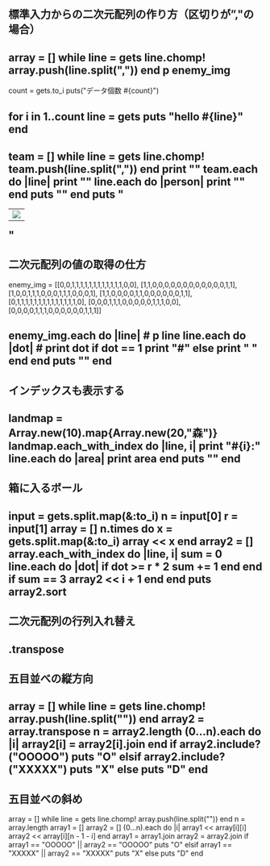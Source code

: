 ## 標準入力からの二次元配列の作り方（区切りが”,"の場合）
array = []
while line = gets
    line.chomp!
    array.push(line.split(","))
end
p enemy_img
---
count = gets.to_i
puts("データ個数 #{count}")

for i in 1..count
    line = gets
    puts "hello #{line}"
end
---
team = []
while line = gets
    line.chomp!
    team.push(line.split(","))
end
print "<table>"
team.each do |line|
    print "<tr>"
    line.each do |person|
        print "<td><img src='#{players_img[person.to_i]}'></td>"
    end
    puts "</tr>"
end
  puts "</table>"
---
## 二次元配列の値の取得の仕方
enemy_img = [[0,0,1,1,1,1,1,1,1,1,1,1,1,1,0,0],
             [1,1,0,0,0,0,0,0,0,0,0,0,0,0,1,1],
             [1,0,0,1,1,1,0,0,0,1,1,1,0,0,0,1],
             [1,1,0,0,0,0,1,1,0,0,0,0,0,0,1,1],
             [0,1,1,1,1,1,1,1,1,1,1,1,1,1,1,0],
             [0,0,0,1,1,1,0,0,0,0,0,1,1,1,0,0],
             [0,0,0,0,1,1,1,0,0,0,0,0,0,1,1,1]]

enemy_img.each do |line|
    # p line
    line.each do |dot|
        # print dot
        if dot == 1
            print "#"
        else
            print " "
        end
    end
    puts ""
end
---
## インデックスも表示する
landmap = Array.new(10).map{Array.new(20,"森")}
landmap.each_with_index do |line, i|
    print "#{i}:"
    line.each do |area|
        print area
    end
    puts ""
end
---
## 箱に入るボール
input = gets.split.map(&:to_i)
n = input[0]
r = input[1]
array = []
n.times do 
  x = gets.split.map(&:to_i)
  array << x
end
array2 = []
array.each_with_index do |line, i|
    sum = 0
    line.each do |dot|
        if dot >= r * 2
            sum += 1
        end
    end
    if sum == 3
        array2 << i + 1
    end
end
puts array2.sort
---
## 二次元配列の行列入れ替え
.transpose
---
## 五目並べの縦方向
array = []
while line = gets
    line.chomp!
    array.push(line.split(""))
end
array2 = array.transpose
n = array2.length
(0...n).each do |i|
    array2[i] = array2[i].join
end
if array2.include?("OOOOO")
    puts "O"
elsif array2.include?("XXXXX")
    puts "X"
else
    puts "D"
end
---
## 五目並べの斜め
array = []
while line = gets
    line.chomp!
    array.push(line.split(""))
end
n = array.length
array1 = []
array2 = []
(0...n).each do |i|
    array1 << array[i][i]
    array2 << array[i][n - 1 - i]
end
array1 = array1.join
array2 = array2.join
if array1 == "OOOOO" || array2 == "OOOOO"
    puts "O"
elsif array1 == "XXXXX" || array2 == "XXXXX"
    puts "X"
else
    puts "D"
end
